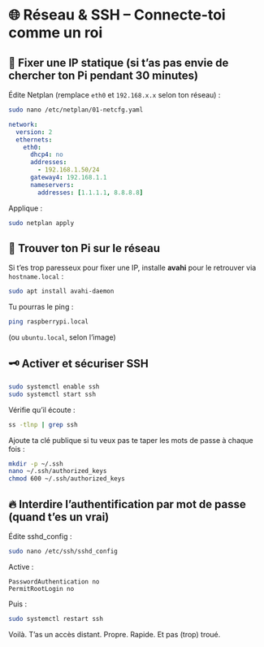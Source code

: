 # 🌐 Réseau & SSH – Connecte-toi comme un roi

## 🧠 Fixer une IP statique (si t’as pas envie de chercher ton Pi pendant 30 minutes)

Édite Netplan (remplace `eth0` et `192.168.x.x` selon ton réseau) :

```bash
sudo nano /etc/netplan/01-netcfg.yaml
```

```yaml
network:
  version: 2
  ethernets:
    eth0:
      dhcp4: no
      addresses:
        - 192.168.1.50/24
      gateway4: 192.168.1.1
      nameservers:
        addresses: [1.1.1.1, 8.8.8.8]
```

Applique :

```bash
sudo netplan apply
```

## 🔎 Trouver ton Pi sur le réseau

Si t’es trop paresseux pour fixer une IP, installe **avahi** pour le retrouver via `hostname.local` :

```bash
sudo apt install avahi-daemon
```

Tu pourras le ping :

```bash
ping raspberrypi.local
```

(ou `ubuntu.local`, selon l’image)

## 🗝️ Activer et sécuriser SSH

```bash
sudo systemctl enable ssh
sudo systemctl start ssh
```

Vérifie qu’il écoute :

```bash
ss -tlnp | grep ssh
```

Ajoute ta clé publique si tu veux pas te taper les mots de passe à chaque fois :

```bash
mkdir -p ~/.ssh
nano ~/.ssh/authorized_keys
chmod 600 ~/.ssh/authorized_keys
```

## 🔥 Interdire l’authentification par mot de passe (quand t’es un vrai)

Édite sshd_config :

```bash
sudo nano /etc/ssh/sshd_config
```

Active :

```text
PasswordAuthentication no
PermitRootLogin no
```

Puis :

```bash
sudo systemctl restart ssh
```

Voilà. T’as un accès distant. Propre. Rapide. Et pas (trop) troué.
